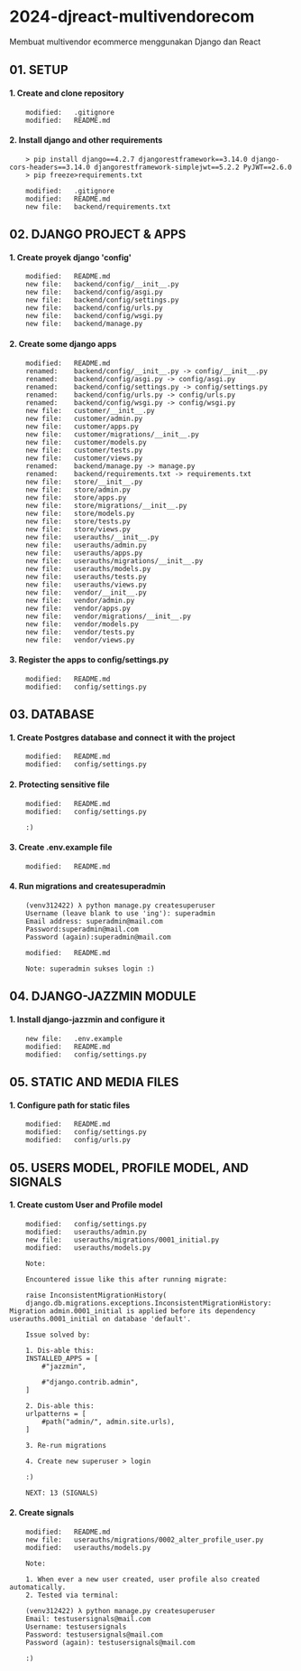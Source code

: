 # 2024-djreact-multivendorecom
Membuat multivendor ecommerce menggunakan Django dan React


## 01. SETUP

#### 1. Create and clone repository

        modified:   .gitignore
        modified:   README.md

#### 2. Install django and other requirements

        > pip install django==4.2.7 djangorestframework==3.14.0 django-cors-headers==3.14.0 djangorestframework-simplejwt==5.2.2 PyJWT==2.6.0
        > pip freeze>requirements.txt

        modified:   .gitignore
        modified:   README.md
        new file:   backend/requirements.txt


## 02. DJANGO PROJECT & APPS

#### 1. Create proyek django 'config'

        modified:   README.md
        new file:   backend/config/__init__.py
        new file:   backend/config/asgi.py
        new file:   backend/config/settings.py
        new file:   backend/config/urls.py
        new file:   backend/config/wsgi.py
        new file:   backend/manage.py

#### 2. Create some django apps

        modified:   README.md
        renamed:    backend/config/__init__.py -> config/__init__.py
        renamed:    backend/config/asgi.py -> config/asgi.py
        renamed:    backend/config/settings.py -> config/settings.py
        renamed:    backend/config/urls.py -> config/urls.py
        renamed:    backend/config/wsgi.py -> config/wsgi.py
        new file:   customer/__init__.py
        new file:   customer/admin.py
        new file:   customer/apps.py
        new file:   customer/migrations/__init__.py
        new file:   customer/models.py
        new file:   customer/tests.py
        new file:   customer/views.py
        renamed:    backend/manage.py -> manage.py
        renamed:    backend/requirements.txt -> requirements.txt
        new file:   store/__init__.py
        new file:   store/admin.py
        new file:   store/apps.py
        new file:   store/migrations/__init__.py
        new file:   store/models.py
        new file:   store/tests.py
        new file:   store/views.py
        new file:   userauths/__init__.py
        new file:   userauths/admin.py
        new file:   userauths/apps.py
        new file:   userauths/migrations/__init__.py
        new file:   userauths/models.py
        new file:   userauths/tests.py
        new file:   userauths/views.py
        new file:   vendor/__init__.py
        new file:   vendor/admin.py
        new file:   vendor/apps.py
        new file:   vendor/migrations/__init__.py
        new file:   vendor/models.py
        new file:   vendor/tests.py
        new file:   vendor/views.py

#### 3. Register the apps to config/settings.py

        modified:   README.md
        modified:   config/settings.py


## 03. DATABASE

#### 1. Create Postgres database and connect it with the project

        modified:   README.md
        modified:   config/settings.py

#### 2. Protecting sensitive file

        modified:   README.md
        modified:   config/settings.py

        :)

#### 3. Create .env.example file

        modified:   README.md

#### 4. Run migrations and createsuperadmin

        (venv312422) λ python manage.py createsuperuser
        Username (leave blank to use 'ing'): superadmin
        Email address: superadmin@mail.com
        Password:superadmin@mail.com
        Password (again):superadmin@mail.com

        modified:   README.md

        Note: superadmin sukses login :)


## 04. DJANGO-JAZZMIN MODULE

#### 1. Install django-jazzmin and configure it

        new file:   .env.example
        modified:   README.md
        modified:   config/settings.py


## 05. STATIC AND MEDIA FILES

#### 1. Configure path for static files

        modified:   README.md
        modified:   config/settings.py
        modified:   config/urls.py


## 05. USERS MODEL, PROFILE MODEL, AND SIGNALS

#### 1. Create custom User and Profile model

        modified:   config/settings.py
        modified:   userauths/admin.py
        new file:   userauths/migrations/0001_initial.py
        modified:   userauths/models.py

        Note:

        Encountered issue like this after running migrate:

        raise InconsistentMigrationHistory(
        django.db.migrations.exceptions.InconsistentMigrationHistory: Migration admin.0001_initial is applied before its dependency userauths.0001_initial on database 'default'.

        Issue solved by:

        1. Dis-able this:
        INSTALLED_APPS = [
            #"jazzmin",

            #"django.contrib.admin",
        ]

        2. Dis-able this:
        urlpatterns = [
            #path("admin/", admin.site.urls),
        ]

        3. Re-run migrations

        4. Create new superuser > login

        :)

        NEXT: 13 (SIGNALS)

#### 2. Create signals

        modified:   README.md
        new file:   userauths/migrations/0002_alter_profile_user.py
        modified:   userauths/models.py

        Note:

        1. When ever a new user created, user profile also created automatically.
        2. Tested via terminal: 

        (venv312422) λ python manage.py createsuperuser
        Email: testusersignals@mail.com
        Username: testusersignals
        Password: testusersignals@mail.com
        Password (again): testusersignals@mail.com

        :)

